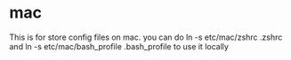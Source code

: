 # mac
This is for store config files on mac.
you can do ln -s etc/mac/zshrc .zshrc and ln -s etc/mac/bash_profile .bash_profile to use it locally
